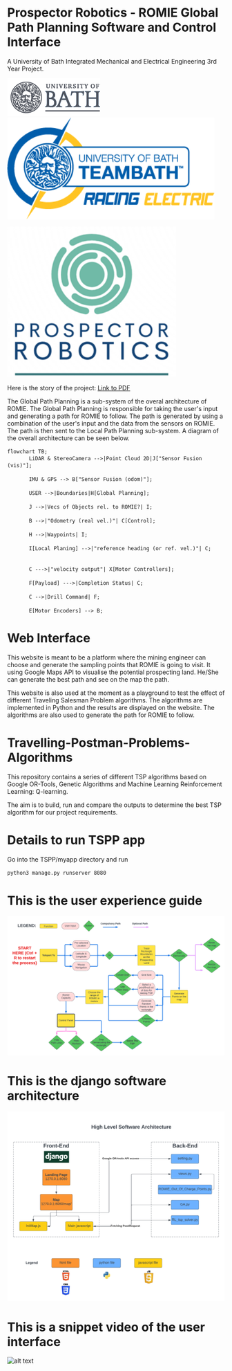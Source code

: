 # Prospector Robotics - ROMIE Global Path Planning Software and Control Interface
A University of Bath Integrated Mechanical and Electrical Engineering 3rd Year Project.

![alt text](/TSPP/UoBlogo.png "User Interface")
![alt text](/TSPP/TBRelogo.png "User Interface")


![alt text](/TSPP/PRlogo.png "User Interface")


Here is the story of the project: [Link to PDF](./PRltdCommercialViability.pdf)

The Global Path Planning is a sub-system of the overal architecture of ROMIE. The Global Path Planning is responsible for taking the user's input and generating a path for ROMIE to follow. The path is generated by using a combination of the user's input and the data from the sensors on ROMIE. The path is then sent to the Local Path Planning sub-system. A diagram of the overall architecture can be seen below.

```mermaid
flowchart TB;
       LiDAR & StereoCamera -->|Point Cloud 2D|J["Sensor Fusion (vis)"];

       IMU & GPS --> B["Sensor Fusion (odom)"];

       USER -->|Boundaries|H[Global Planning];

       J -->|Vecs of Objects rel. to ROMIE?| I;

       B -->|"Odometry (real vel.)"| C[Control];

       H -->|Waypoints| I;

       I[Local Planing] -->|"reference heading (or ref. vel.)"| C;       

       
       C --->|"velocity output"| X[Motor Controllers];
       
       F[Payload] --->|Completion Status| C;

       C -->|Drill Command| F;

       E[Motor Encoders] --> B;

```
# Web Interface
This website is meant to be a platform where the mining engineer can choose and generate the sampling points that ROMIE is going to visit. It using Google Maps API to visualise the potential prospecting land. He/She can generate the best path and see on the map the path.

This website is also used at the moment as a playground to test the effect of different Traveling Salesman Problem algorithms. The algorithms are implemented in Python and the results are displayed on the website. The algorithms are also used to generate the path for ROMIE to follow.

# Travelling-Postman-Problems-Algorithms

This repository contains a series of different TSP algorithms based on Google OR-Tools, Genetic Algorithms and Machine Learning Reinforcement Learning: Q-learning. 

The aim is to build, run and compare the outputs to determine the best TSP algorithm for our project requirements. 

# Details to run TSPP app
Go into the TSPP/myapp directory and run
```bash
python3 manage.py runserver 8080
```

# This is the user experience guide
![alt text](/TSPP/UserGuide.png "User Interface")

# This is the django software architecture
![alt text](/TSPP/softwareArc.png "User Interface")


# This is a snippet video of the user interface
![alt text](/TSPP/website.gif "User Interface")



